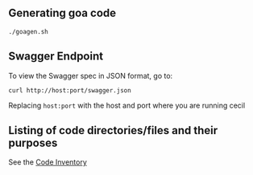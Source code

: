 
## Generating goa code

```
./goagen.sh
```

## Swagger Endpoint

To view the Swagger spec in JSON format, go to:

```
curl http://host:port/swagger.json
```

Replacing `host:port` with the host and port where you are running cecil

## Listing of code directories/files and their purposes

See the [Code Inventory](docs/CodeInventory.md)
